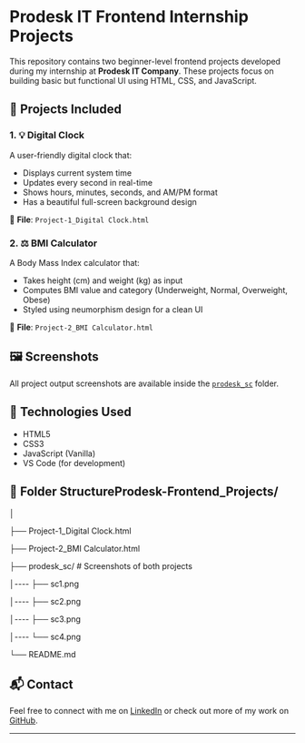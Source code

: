 # Prodesk IT Frontend Internship Projects

This repository contains two beginner-level frontend projects developed during my internship at **Prodesk IT Company**. These projects focus on building basic but functional UI using HTML, CSS, and JavaScript.

## 🔧 Projects Included

### 1. 💡 Digital Clock
A user-friendly digital clock that:
- Displays current system time
- Updates every second in real-time
- Shows hours, minutes, seconds, and AM/PM format
- Has a beautiful full-screen background design

📁 **File**: `Project-1_Digital Clock.html`

### 2. ⚖️ BMI Calculator
A Body Mass Index calculator that:
- Takes height (cm) and weight (kg) as input
- Computes BMI value and category (Underweight, Normal, Overweight, Obese)
- Styled using neumorphism design for a clean UI

📁 **File**: `Project-2_BMI Calculator.html`

## 🖼 Screenshots

All project output screenshots are available inside the [`prodesk_sc`](./prodesk_sc) folder.

## 🚀 Technologies Used
- HTML5
- CSS3
- JavaScript (Vanilla)
- VS Code (for development)

## 📌 Folder StructureProdesk-Frontend_Projects/

│

├── Project-1_Digital Clock.html

├── Project-2_BMI Calculator.html

├── prodesk_sc/ # Screenshots of both projects

│---- ├── sc1.png

│---- ├── sc2.png

│---- ├── sc3.png

│---- └── sc4.png

└── README.md

## 📬 Contact

Feel free to connect with me on [LinkedIn](https://www.linkedin.com/in/lakshay-malik-702537293) or check out more of my work on [GitHub](https://github.com/LM1264).

---
